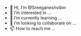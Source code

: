 - 👋 Hi, I’m @Sreeganeshvibin
- 👀 I’m interested in ...
- 🌱 I’m currently learning ...
- 💞️ I’m looking to collaborate on ...
- 📫 How to reach me ...

<!---
Sreeganeshvibin/Sreeganeshvibin is a ✨ special ✨ repository because its `README.md` (this file) appears on your GitHub profile.
You can click the Preview link to take a look at your changes.
--->
